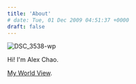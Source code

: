 ```yaml
---
title: 'About'
# date: Tue, 01 Dec 2009 04:51:37 +0000
draft: false
---
```


![DSC_3538-wp](https://alexchao-blog-media.s3.amazonaws.com/2021/07/f867e-dsc_3538-wp.jpg?w=1024&h=680)

Hi! I'm Alex Chao.

[My World View](/world-view/).
